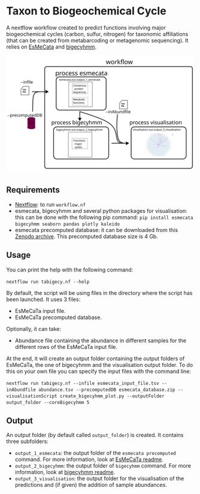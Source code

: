 # Taxon to Biogeochemical Cycle

A nextflow workflow created to predict functions involving major biogeochemical cycles (carbon, sulfur, nitrogen) for taxonomic affiliations (that can be created from metabarcoding or metagenomic sequencing). It relies on [EsMeCata](https://github.com/AuReMe/esmecata) and [bigecyhmm](https://github.com/ArnaudBelcour/bigecyhmm).

![](tabigecy_diagram.svg)

## Requirements

- [Nextflow](https://www.nextflow.io/docs/latest/install.html): to run `workflow.nf`
- esmecata, bigecyhmm and several python packages for visualisation: this can be done with the following pip command: `pip install esmecata bigecyhmm seaborn pandas plotly kaleido`
- esmecata precomputed database: it can be downloaded from this [Zenodo archive](https://doi.org/10.5281/zenodo.13354073). This precomputed database size is 4 Gb.

## Usage

You can print the help with the following command:

`nextflow run tabigecy.nf --help`

By default, the script will be using files in the directory where the script has been launched. It uses 3 files:
- EsMeCaTa input file.
- EsMeCaTa precomputed database.

Optionally, it can take:
- Abundance file containing the abundance in different samples for the different rows of the EsMeCaTa input file.

At the end, it will create an output folder containing the output folders of EsMeCaTa, the one of bigecyhmm and the visualisation output folder.
To do this on your own file you can specify the input files with the command line:

`nextflow run tabigecy.nf --infile esmecata_input_file.tsv --inAbundfile abundance.tsv --precomputedDB esmecata_database.zip --visualisationScript create_bigecyhmm_plot.py --outputFolder output_folder --coreBigecyhmm 5`

## Output

An output folder (by default called `output_folder`) is created. It contains three subfolders:
- `output_1_esmecata`: the output folder of the `esmecata precomputed` command. For more information, look at [EsMeCaTa readme](https://github.com/AuReMe/esmecata?tab=readme-ov-file#esmecata-outputs).
- `output_2_bigecyhmm`: the output folder of `bigecyhmm` command. For more information, look at [bigecyhmm readme](https://github.com/ArnaudBelcour/bigecyhmm?tab=readme-ov-file#output).
- `output_3_visualisation`: the output folder for the visualisation of the predictions and (if given) the addition of sample abundances. 